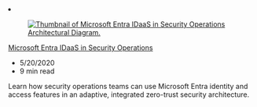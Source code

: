 <!-- This file is automatically generated by build/architectures/build_index.py. Any updates will be lost. -->

<!-- markdownlint-disable MD033 -->

<li class="grid-item item-column" data-categories="Security ">
<article class="card">
    <div class="card-header has-margin-bottom-none" aria-hidden="true">
        <figure class="image diagram has-height-175 has-overflow-hidden level">
            <a href="/azure/architecture/example-scenario/aadsec/azure-ad-security"><img src="/azure/architecture/browse/thumbs/azure-ad-security.png" class="diagram" alt="Thumbnail of Microsoft Entra IDaaS in Security Operations Architectural Diagram." data-linktype="relative-path"></a>
        </figure>
    </div>
    <div class="card-content">
        <a class="card-content-title has-margin-top-none" href="/azure/architecture/example-scenario/aadsec/azure-ad-security">
            <p>Microsoft Entra IDaaS in Security Operations</p>
        </a>
        <ul class="card-content-metadata">
            <li>5/20/2020</li>
            <li>9 min read</li>
        </ul>
        <p class="card-content-description">Learn how security operations teams can use Microsoft Entra identity and access features in an adaptive, integrated zero-trust security architecture.</p>
        <div class="bottom-to-top-fade is-hidden-mobile"></div>
    </div>
</article>
</li>
